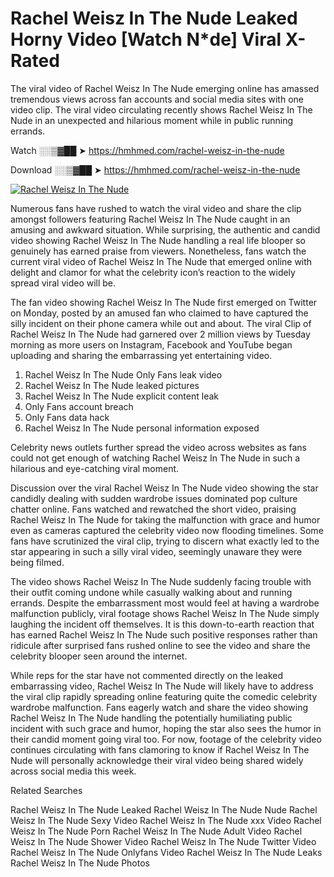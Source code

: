 ﻿# Rachel Weisz In The Nude Leaked Horny Video [Watch N*de] Viral X-Rated

The viral video of ﻿Rachel Weisz In The Nude emerging online has amassed tremendous views across fan accounts and social media sites with one video clip. The viral video circulating recently shows ﻿Rachel Weisz In The Nude in an unexpected and hilarious moment while in public running errands. 

Watch ░░▒▓██ ➤ https://hmhmed.com/rachel-weisz-in-the-nude

Download ░░▒▓██ ➤ https://hmhmed.com/rachel-weisz-in-the-nude

[![Rachel Weisz In The Nude](https://i.imgur.com/dJHk4Zq.gif)](https://hmhmed.com/rachel-weisz-in-the-nude)

Numerous fans have rushed to watch the viral video and share the clip amongst followers featuring ﻿Rachel Weisz In The Nude caught in an amusing and awkward situation. While surprising, the authentic and candid video showing ﻿Rachel Weisz In The Nude handling a real life blooper so genuinely has earned praise from viewers. Nonetheless, fans watch the current viral video of ﻿Rachel Weisz In The Nude that emerged online with delight and clamor for what the celebrity icon’s reaction to the widely spread viral video will be.

The fan video showing ﻿Rachel Weisz In The Nude first emerged on Twitter on Monday, posted by an amused fan who claimed to have captured the silly incident on their phone camera while out and about. The viral Clip of ﻿Rachel Weisz In The Nude had garnered over 2 million views by Tuesday morning as more users on Instagram, Facebook and YouTube began uploading and sharing the embarrassing yet entertaining video. 

1. ﻿Rachel Weisz In The Nude Only Fans leak video
2. ﻿Rachel Weisz In The Nude leaked pictures
3. ﻿Rachel Weisz In The Nude explicit content leak
4. Only Fans account breach
5. Only Fans data hack
6. ﻿Rachel Weisz In The Nude personal information exposed

Celebrity news outlets further spread the video across websites as fans could not get enough of watching ﻿Rachel Weisz In The Nude in such a hilarious and eye-catching viral moment. 

Discussion over the viral ﻿Rachel Weisz In The Nude video showing the star candidly dealing with sudden wardrobe issues dominated pop culture chatter online. Fans watched and rewatched the short video, praising ﻿Rachel Weisz In The Nude for taking the malfunction with grace and humor even as cameras captured the celebrity video now flooding timelines. Some fans have scrutinized the viral clip, trying to discern what exactly led to the star appearing in such a silly viral video, seemingly unaware they were being filmed.

The video shows ﻿Rachel Weisz In The Nude suddenly facing trouble with their outfit coming undone while casually walking about and running errands. Despite the embarrassment most would feel at having a wardrobe malfunction publicly, viral footage shows ﻿Rachel Weisz In The Nude simply laughing the incident off themselves. It is this down-to-earth reaction that has earned ﻿Rachel Weisz In The Nude such positive responses rather than ridicule after surprised fans rushed online to see the video and share the celebrity blooper seen around the internet.  

While reps for the star have not commented directly on the leaked embarrassing video, ﻿Rachel Weisz In The Nude will likely have to address the viral clip rapidly spreading online featuring quite the comedic celebrity wardrobe malfunction. Fans eagerly watch and share the video showing ﻿Rachel Weisz In The Nude handling the potentially humiliating public incident with such grace and humor, hoping the star also sees the humor in their candid moment going viral too. For now, footage of the celebrity video continues circulating with fans clamoring to know if ﻿Rachel Weisz In The Nude will personally acknowledge their viral video being shared widely across social media this week.

Related Searches

﻿Rachel Weisz In The Nude Leaked
﻿Rachel Weisz In The Nude Nude
﻿Rachel Weisz In The Nude Sexy Video
﻿Rachel Weisz In The Nude xxx Video
﻿Rachel Weisz In The Nude Porn
﻿Rachel Weisz In The Nude Adult Video
﻿Rachel Weisz In The Nude Shower Video
﻿Rachel Weisz In The Nude Twitter Video
﻿Rachel Weisz In The Nude Onlyfans Video
﻿Rachel Weisz In The Nude Leaks
﻿Rachel Weisz In The Nude Photos
